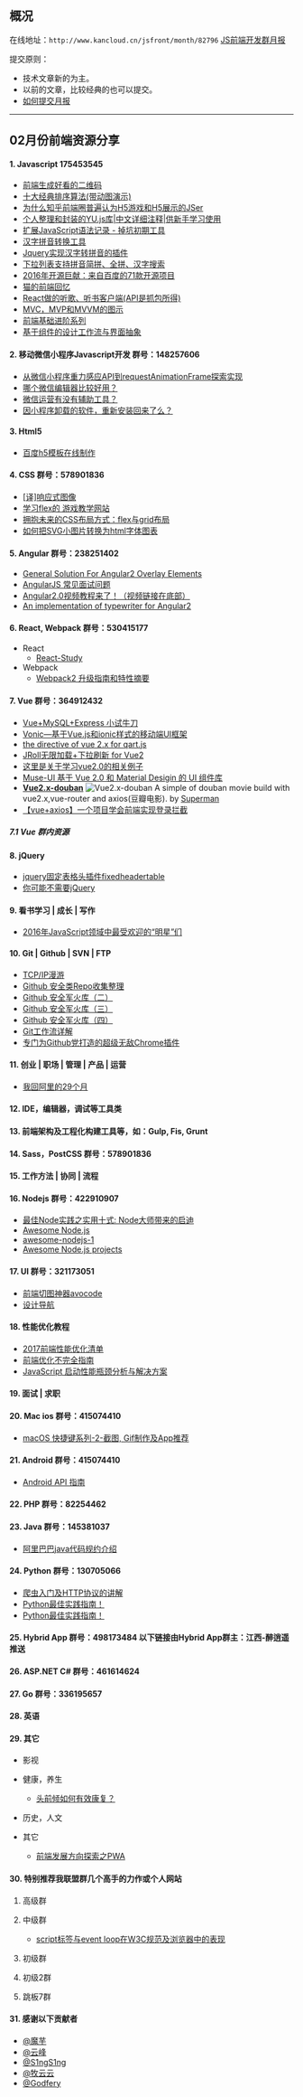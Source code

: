 ## 概况

在线地址：`http://www.kancloud.cn/jsfront/month/82796` [JS前端开发群月报](http://www.kancloud.cn/jsfront/month/82796)


提交原则：

- 技术文章新的为主。
- 以前的文章，比较经典的也可以提交。
- [如何提交月报](http://www.kancloud.cn/jsfront/month/227309)

---


## 02月份前端资源分享
#### 1. Javascript 175453545
- [前端生成好看的二维码](https://github.com/kciter/qart.js)
- [十大经典排序算法(带动图演示) ](https://sort.hust.cc/)
- [为什么知乎前端圈普遍认为H5游戏和H5展示的JSer](https://www.zhihu.com/question/55417046)
- [个人整理和封装的YU.js库|中文详细注释|供新手学习使用](https://github.com/mack-wang/yurencloud/blob/master/study/AdvancEDDOMScripting/dist/readme.md)
- [扩展JavaScript语法记录 - 掉坑初期工具](https://blog.zsxsoft.com/post/28)
- [汉字拼音转换工具](https://github.com/hotoo/pinyin)
- [Jquery实现汉字转拼音的插件](http://www.jq-school.com/Detail.aspx?id=24)
- [下拉列表支持拼音简拼、全拼、汉字搜索](http://blog.csdn.net/mdcmy/article/details/9272949)
- [2016年开源巨献：来自百度的71款开源项目](http://www.cnblogs.com/kingboy2008/p/6117741.html)
- [猫的前端回忆](https://github.com/Wscats/Good-text-Share)
- [React做的听歌、听书客户端(API是抓包所得)](https://renhongl.github.io/2017/01/21/%E7%88%B1%E5%90%AC%E6%92%AD%E6%94%BE%E5%99%A8/)
- [MVC，MVP和MVVM的图示](http://www.ruanyifeng.com/blog/2015/02/mvcmvp_mvvm.html)
- [前端基础进阶系列](http://www.jianshu.com/p/cd3fee40ef59)
- [基于组件的设计工作流与界面抽象](https://zhuanlan.zhihu.com/p/25074734)


#### 2. 移动微信小程序Javascript开发 群号：148257606
- [从微信小程序重力感应API到requestAnimationFrame探索实现](https://segmentfault.com/a/1190000008147122)
- [哪个微信编辑器比较好用？](https://www.zhihu.com/question/30770510)
- [微信运营有没有辅助工具？](https://www.zhihu.com/question/20981010)
- [因小程序卸载的软件，重新安装回来了么？](http://www.barretlee.com/blog/2017/02/13/why-reinstall-software-uninstall-when-xcx/)

#### 3. Html5
- [百度h5模板在线制作](http://h5.baidu.com/)

#### 4. CSS  群号：578901836
- [\[译\]响应式图像](https://www.chengrang.com/responsive-images.html)
- [学习flex的 游戏教学网站](http://flexboxfroggy.com/#zh-cn)
- [拥抱未来的CSS布局方式：flex与grid布局](http://www.xingbofeng.com/css-grid-flex/)
- [如何把SVG小图片转换为html字体图表](http://www.cnblogs.com/-walker/p/6398079.html)

#### 5. Angular 群号：238251402
- [General Solution For Angular2 Overlay Elements](https://ng2-ui.github.io/)
- [AngularJS 常见面试问题](http://caibaojian.com/toutiao/6053)
- [Angular2.0视频教程来了！（视频链接在底部）](https://my.oschina.net/mumu/blog/834254)
- [An implementation of typewriter for Angular2](https://github.com/only-gale/ng2-typewriter)

#### 6. React, Webpack 群号：530415177
- React
    - [React-Study](https://github.com/minooo/React-Study)
- Webpack
    - [Webpack2 升级指南和特性摘要](https://segmentfault.com/a/1190000008181955)

#### 7. Vue 群号：364912432
- [Vue+MySQL+Express 小试牛刀](http://fehey.com/2017/01/20/vue-mysql-express/)
- [Vonic—基于Vue.js和ionic样式的移动端UI框架](https://github.com/wangdahoo/vonic)
- [the directive of vue 2.x for qart.js](https://github.com/superman66/vue-qart)
- [JRoll无限加载+下拉刷新 for Vue2](https://github.com/chjtx/JRoll/tree/master/extends/jroll-vue-infinite)
- [这里是关于学习vue2.0的相关例子](https://github.com/WYseven/vue2-basic-demo)
- [Muse-UI 基于 Vue 2.0 和 Material Desigin 的 UI 组件库](https://museui.github.io/)
- [**Vue2.x-douban**](https://github.com/superman66/vue2.x-douban) ![Vue2.x-douban](https://img.shields.io/github/stars/superman66/vue2.x-douban.svg?style=social&label=Star&maxAge=2592000) A simple of douban movie build with vue2.x,vue-router and axios(豆瓣电影). by [Superman](https://github.com/superman66)
- [【vue+axios】一个项目学会前端实现登录拦截](https://github.com/superman66/vue-axios-github)

##### 7.1 Vue 群内资源

#### 8. jQuery
- [jquery固定表格头插件fixedheadertable](http://www.jq22.com/jquery-info10153)
- [你可能不需要jQuery](http://youmightnotneedjquery.com/)

#### 9. 看书学习 | 成长 | 写作
- [2016年JavaScript领域中最受欢迎的“明星”们](http://mp.weixin.qq.com/s?__biz=MzIwNjQwMzUwMQ==&mid=2247484925&idx=1&sn=12d5bc8f45eacdb4c4b9d08e637b4288&chksm=9723673fa054ee29e3819483051dd9aca9169c78ebe0637b90a6609b866d32d7c8837abf4173#rd)


#### 10. Git | Github | SVN | FTP
- [TCP/IP漫游](http://blog.mrriddler.com/2017/01/13/TCP:IP%E6%BC%AB%E6%B8%B8/)
- [Github 安全类Repo收集整理](https://zhuanlan.zhihu.com/p/21380662)
- [Github 安全军火库（二）](https://zhuanlan.zhihu.com/p/22110538)
- [Github 安全军火库（三）](https://zhuanlan.zhihu.com/p/22684414)
- [Github 安全军火库（四）](https://zhuanlan.zhihu.com/p/25104414)
- [Git工作流详解](https://github.com/xirong/my-git/blob/master/git-workflow-tutorial.md)
- [专门为Github党打造的超级无敌Chrome插件](http://t.cn/RJaE32J)

#### 11. 创业 | 职场 | 管理 | 产品 | 运营
- [我回阿里的29个月](https://zhuanlan.zhihu.com/p/25146682)

#### 12. IDE，编辑器，调试等工具类

#### 13. 前端架构及工程化构建工具等，如：Gulp, Fis, Grunt

#### 14. Sass，PostCSS  群号：578901836

#### 15. 工作方法 | 协同 | 流程

#### 16. Nodejs 群号：422910907
- [最佳Node实践之实用十式: Node大师带来的启迪](http://www.zcfy.cc/article/10-node-js-best-practices-enlightenment-from-the-node-gurus-2445.html)
- [Awesome Node.js](https://github.com/sindresorhus/awesome-nodejs)
- [awesome-nodejs-1](https://github.com/Unitech/awesome-nodejs-1)
- [Awesome Node.js projects](https://github.com/sqreen/awesome-nodejs-projects)

#### 17. UI 群号：321173051
- [前端切图神器avocode](https://blog.jimdono.com/qian-duan-qie-tu-shen-qi-avocode/)
- [设计导航](http://hao.shejidaren.com/)

#### 18. 性能优化教程
- [2017前端性能优化清单](https://github.com/Findow-team/Blog/issues/11)
- [前端优化不完全指南](https://aotu.io/notes/2016/03/16/optimization/)
- [JavaScript 启动性能瓶颈分析与解决方案](https://zhuanlan.zhihu.com/p/25221314)

#### 19. 面试 | 求职

#### 20. Mac ios 群号：415074410
- [macOS 快捷键系列-2-截图, Gif制作及App推荐](http://singsing.io/blog/2017/01/23/Mac-2/)

#### 21. Android 群号：415074410
- [Android API 指南](http://mp.weixin.qq.com/s?__biz=MzI4MTQyNDg3Mg==&mid=2247483984&idx=1&sn=39594f4e438806c767474a80cc382037&chksm=eba824d7dcdfadc1d0c81606c0471ba87bebc1306acb08e9b447e313433e1774f31baafb48ca#rd)

#### 22. PHP 群号：82254462

#### 23. Java 群号：145381037
- [阿里巴巴java代码规约介绍](https://102.alibaba.com/newsInfo.htm?newsId=6)

#### 24. Python 群号：130705066
- [爬虫入门及HTTP协议的讲解](https://zhuanlan.zhihu.com/p/25035661)
- [Python最佳实践指南！](https://pythonguidecn.readthedocs.io/zh/latest/)
- [Python最佳实践指南！](https://pythonguidecn.readthedocs.io/zh/latest/)

#### 25. Hybrid App 群号：498173484 以下链接由Hybrid App群主：江西-醉逍遥推送

#### 26. ASP.NET C# 群号：461614624

#### 27. Go 群号：336195657

#### 28. 英语

#### 29. 其它

- 影视


- 健康，养生

    - [头前倾如何有效康复？](https://zhuanlan.zhihu.com/p/25123298)

- 历史，人文


- 其它

    - [前端发展方向探索之PWA](https://huangxuan.me/2017/02/09/nextgen-web-pwa/)



#### 30. 特别推荐我联盟群几个高手的力作或个人网站

1. 高级群



2. 中级群
    - [script标签与event loop在W3C规范及浏览器中的表现](https://segmentfault.com/a/1190000008299659)

3. 初级群

4. 初级2群


5. 跳板7群


#### 31. 感谢以下贡献者
- [@魔芋](https://github.com/moyuling)
- [@云峰](https://github.com/wuyunfeng8)
- [@S1ngS1ng](https://github.com/S1ngS1ng)
- [@牧云云](https://github.com/MuYunyun)
- [@Godfery](https://github.com/hiyangguo)
